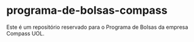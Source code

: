 # programa-de-bolsas-compass
Este é um repositório reservado para o Programa de Bolsas da empresa Compass UOL.
